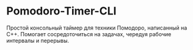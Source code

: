 # Pomodoro-Timer-CLI
Простой консольный таймер для техники Помодоро, написанный на C++. Помогает сосредоточиться на задачах, чередуя рабочие интервалы и перерывы.
